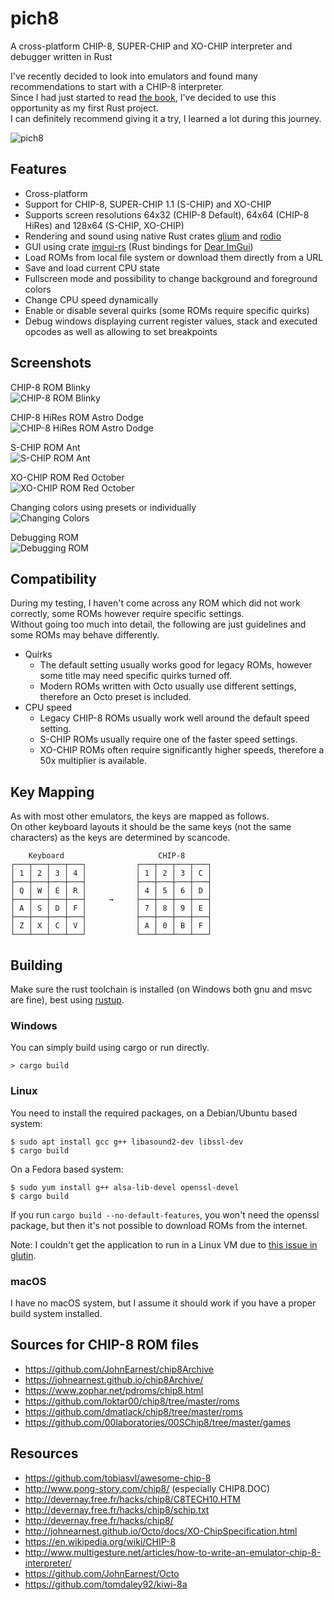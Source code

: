 # pich8
A cross-platform CHIP-8, SUPER-CHIP and XO-CHIP interpreter and debugger written in Rust

I've recently decided to look into emulators and found many recommendations to start with a CHIP-8 interpreter.  
Since I had just started to read [the book](https://doc.rust-lang.org/book/), I've decided to use this opportunity as my first Rust project.  
I can definitely recommend giving it a try, I learned a lot during this journey.

![pich8](images/title.gif)

## Features

- Cross-platform
- Support for CHIP-8, SUPER-CHIP 1.1 (S-CHIP) and XO-CHIP
- Supports screen resolutions 64x32 (CHIP-8 Default), 64x64 (CHIP-8 HiRes) and 128x64 (S-CHIP, XO-CHIP)
- Rendering and sound using native Rust crates [glium](https://github.com/glium/glium) and [rodio](https://github.com/RustAudio/rodio)
- GUI using crate [imgui-rs](https://github.com/Gekkio/imgui-rs) (Rust bindings for [Dear ImGui](https://github.com/ocornut/imgui))
- Load ROMs from local file system or download them directly from a URL
- Save and load current CPU state
- Fullscreen mode and possibility to change background and foreground colors
- Change CPU speed dynamically
- Enable or disable several quirks (some ROMs require specific quirks)  
- Debug windows displaying current register values, stack and executed opcodes as well as allowing to set breakpoints

## Screenshots

CHIP-8 ROM Blinky  
![CHIP-8 ROM Blinky](images/chip8_blinky.gif)

CHIP-8 HiRes ROM Astro Dodge  
![CHIP-8 HiRes ROM Astro Dodge](images/hires_astro_dodge.gif)

S-CHIP ROM Ant  
![S-CHIP ROM Ant](images/schip_ant.gif)

XO-CHIP ROM Red October  
![XO-CHIP ROM Red October](images/xochip_red_october.gif)

Changing colors using presets or individually  
![Changing Colors](images/colors.gif)

Debugging ROM  
![Debugging ROM](images/debug.gif)

## Compatibility

During my testing, I haven't come across any ROM which did not work correctly, some ROMs however require specific settings.  
Without going too much into detail, the following are just guidelines and some ROMs may behave differently.

- Quirks
  - The default setting usually works good for legacy ROMs, however some title may need specific quirks turned off.
  - Modern ROMs written with Octo usually use different settings, therefore an Octo preset is included.
- CPU speed
  - Legacy CHIP-8 ROMs usually work well around the default speed setting.
  - S-CHIP ROMs usually require one of the faster speed settings.
  - XO-CHIP ROMs often require significantly higher speeds, therefore a 50x multiplier is available.

## Key Mapping

As with most other emulators, the keys are mapped as follows.  
On other keyboard layouts it should be the same keys (not the same characters) as the keys are determined by scancode.

```
    Keyboard                     CHIP-8
┌───┬───┬───┬───┐           ┌───┬───┬───┬───┐
│ 1 │ 2 │ 3 │ 4 │           │ 1 │ 2 │ 3 │ C │
├───┼───┼───┼───┤           ├───┼───┼───┼───┤
│ Q │ W │ E │ R │           │ 4 │ 5 │ 6 │ D │
├───┼───┼───┼───┤     →     ├───┼───┼───┼───┤
│ A │ S │ D │ F │           │ 7 │ 8 │ 9 │ E │
├───┼───┼───┼───┤           ├───┼───┼───┼───┤
│ Z │ X │ C │ V │           │ A │ 0 │ B │ F │
└───┴───┴───┴───┘           └───┴───┴───┴───┘
```

## Building

Make sure the rust toolchain is installed (on Windows both gnu and msvc are fine), best using [rustup](https://rustup.rs/).

### Windows

You can simply build using cargo or run directly.
```
> cargo build
```

### Linux

You need to install the required packages, on a Debian/Ubuntu based system:
```
$ sudo apt install gcc g++ libasound2-dev libssl-dev
$ cargo build
```
On a Fedora based system:
```
$ sudo yum install g++ alsa-lib-devel openssl-devel
$ cargo build
```
 
If you run `cargo build --no-default-features`, you won't need the openssl package, but then it's not possible to download ROMs from the internet.

Note: I couldn't get the application to run in a Linux VM due to [this issue in glutin](https://github.com/rust-windowing/glutin/issues/1262).

### macOS

I have no macOS system, but I assume it should work if you have a proper build system installed.

## Sources for CHIP-8 ROM files

- https://github.com/JohnEarnest/chip8Archive
- https://johnearnest.github.io/chip8Archive/
- https://www.zophar.net/pdroms/chip8.html
- https://github.com/loktar00/chip8/tree/master/roms
- https://github.com/dmatlack/chip8/tree/master/roms
- https://github.com/00laboratories/00SChip8/tree/master/games

## Resources

- https://github.com/tobiasvl/awesome-chip-8
- http://www.pong-story.com/chip8/ (especially CHIP8.DOC)
- http://devernay.free.fr/hacks/chip8/C8TECH10.HTM
- http://devernay.free.fr/hacks/chip8/schip.txt
- http://devernay.free.fr/hacks/chip8/
- http://johnearnest.github.io/Octo/docs/XO-ChipSpecification.html
- https://en.wikipedia.org/wiki/CHIP-8
- http://www.multigesture.net/articles/how-to-write-an-emulator-chip-8-interpreter/
- https://github.com/JohnEarnest/Octo
- https://github.com/tomdaley92/kiwi-8a

